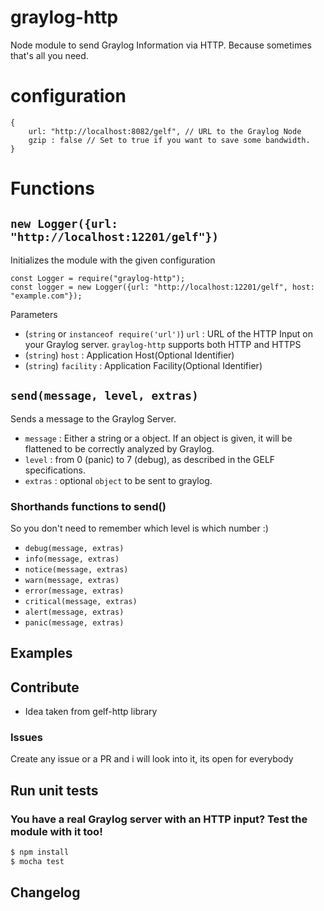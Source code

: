 # graylog-http
Node module to send Graylog Information via HTTP. Because sometimes that's all you need.

# configuration

	{
		url: "http://localhost:8082/gelf", // URL to the Graylog Node
		gzip : false // Set to true if you want to save some bandwidth.
	}

# Functions

## `new Logger({url: "http://localhost:12201/gelf"})`

Initializes the module with the given configuration

	const Logger = require("graylog-http");
	const logger = new Logger({url: "http://localhost:12201/gelf", host: "example.com"});

Parameters

- (`string` or `instanceof require('url')`) `url` : URL of the HTTP Input on your Graylog server. `graylog-http` supports both HTTP and HTTPS
- (`string`) `host` : Application Host(Optional Identifier)
- (`string`) `facility` : Application Facility(Optional Identifier)

	
## `send(message, level, extras)`

Sends a message to the Graylog Server.
- `message` : Either a string or a object. If an object is given, it will be flattened to be correctly analyzed by Graylog. 
- `level` : from 0 (panic) to 7 (debug), as described in the GELF specifications.
- `extras` : optional `object` to be sent to graylog.

### Shorthands functions to send()

So you don't need to remember which level is which number :)
- `debug(message, extras)`
- `info(message, extras)`
- `notice(message, extras)`
- `warn(message, extras)`
- `error(message, extras)`
- `critical(message, extras)`
- `alert(message, extras)`
- `panic(message, extras)`
## Examples

## Contribute 
- Idea taken from gelf-http library

### Issues
Create any issue or a PR and i will look into it, its open for everybody

## Run unit tests
### You have a real Graylog server with an HTTP input? Test the module with it too!

```bash
$ npm install
$ mocha test
```
## Changelog


